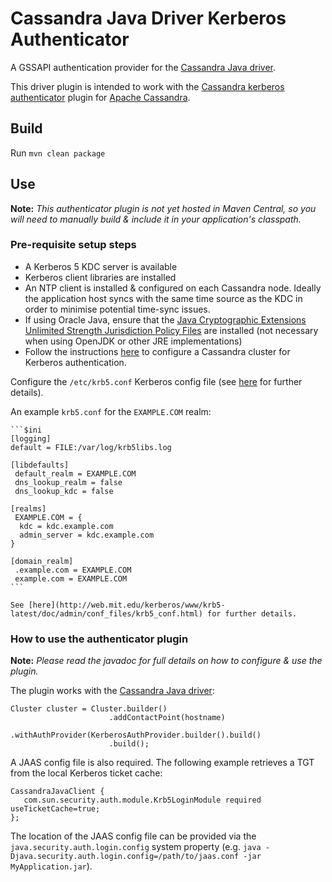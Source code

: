 # Cassandra Java Driver Kerberos Authenticator

A GSSAPI authentication provider for the [Cassandra Java driver](https://github.com/datastax/java-driver).

This driver plugin is intended to work with the 
[Cassandra kerberos authenticator](https://github.com/instaclustr/cassandra-kerberos) plugin for 
[Apache Cassandra](https://cassandra.apache.org/).

## Build

Run `mvn clean package` 

## Use

**Note:** *This authenticator plugin is not yet hosted in Maven Central, so you will need to manually build & 
include it in your application's classpath.*

### Pre-requisite setup steps

- A Kerberos 5 KDC server is available
- Kerberos client libraries are installed
- An NTP client is installed & configured on each Cassandra node. Ideally the application host syncs 
  with the same time source as the KDC in order to minimise potential time-sync issues.
- If using Oracle Java, ensure that the [Java Cryptographic Extensions Unlimited Strength Jurisdiction Policy Files](https://www.oracle.com/technetwork/java/javase/downloads/jce8-download-2133166.html)
  are installed (not necessary when using OpenJDK or other JRE implementations)
- Follow the instructions [here](https://github.com/instaclustr/cassandra-kerberos) to configure a Cassandra cluster for Kerberos authentication.

Configure the `/etc/krb5.conf` Kerberos config file (see [here](http://web.mit.edu/kerberos/www/krb5-latest/doc/admin/conf_files/krb5_conf.html) for further details).

An example `krb5.conf` for the `EXAMPLE.COM` realm:
    
    ```$ini
    [logging]
    default = FILE:/var/log/krb5libs.log
    
    [libdefaults]
     default_realm = EXAMPLE.COM
     dns_lookup_realm = false
     dns_lookup_kdc = false
    
    [realms]
     EXAMPLE.COM = {
      kdc = kdc.example.com
      admin_server = kdc.example.com
    }
    
    [domain_realm]
     .example.com = EXAMPLE.COM
     example.com = EXAMPLE.COM
    ```
    
    See [here](http://web.mit.edu/kerberos/www/krb5-latest/doc/admin/conf_files/krb5_conf.html) for further details.
    
    
### How to use the authenticator plugin

**Note:** *Please read the javadoc for full details on how to configure & use the plugin.*

The plugin works with the [Cassandra Java driver](https://github.com/datastax/java-driver):

```$java
Cluster cluster = Cluster.builder()
                      .addContactPoint(hostname)
                      .withAuthProvider(KerberosAuthProvider.builder().build()
                      .build();
```

A JAAS config file is also required. The following example retrieves a TGT from the local Kerberos ticket cache:

```
CassandraJavaClient {
   com.sun.security.auth.module.Krb5LoginModule required useTicketCache=true;
};
```

The location of the JAAS config file can be provided via the `java.security.auth.login.config` system property
(e.g. `java -Djava.security.auth.login.config=/path/to/jaas.conf -jar MyApplication.jar`).



